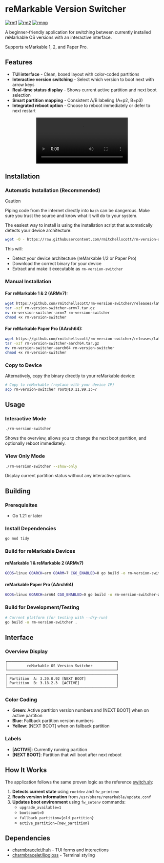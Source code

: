 # reMarkable Version Switcher
[![rm1](https://img.shields.io/badge/rM1-supported-green)](https://remarkable.com/store/remarkable)
[![rm2](https://img.shields.io/badge/rM2-supported-green)](https://remarkable.com/store/remarkable-2)
[![rmpp](https://img.shields.io/badge/rM_Paper_Pro-supported-green)](https://remarkable.com/products/remarkable-paper/pro)

A beginner-friendly application for switching between currently installed reMarkable OS versions with an interactive interface.

Supports reMarkable 1, 2, and Paper Pro.

## Features

- **TUI interface** - Clean, boxed layout with color-coded partitions
- **Interactive version switching** - Select which version to boot next with arrow keys
- **Real-time status display** - Shows current active partition and next boot selection
- **Smart partition mapping** - Consistent A/B labeling (A=p2, B=p3)
- **Integrated reboot option** - Choose to reboot immediately or defer to next restart

<div align="center">
  <video src="https://github.com/user-attachments/assets/941202e1-67c5-45c2-8df2-b66b6a084a61"></video>
</div>

## Installation

### Automatic Installation (Recommended)

> [!CAUTION]
> Piping code from the internet directly into `bash` can be dangerous. Make sure you trust the source and know what it will do to your system.

The easiest way to install is using the installation script that automatically detects your device architecture:

```bash
wget -O - https://raw.githubusercontent.com/rmitchellscott/rm-version-switcher/main/install.sh | bash
```

This will:
- Detect your device architecture (reMarkable 1/2 or Paper Pro)
- Download the correct binary for your device
- Extract and make it executable as `rm-version-switcher`

### Manual Installation

#### For reMarkable 1 & 2 (ARMv7):
```bash
wget https://github.com/rmitchellscott/rm-version-switcher/releases/latest/download/rm-version-switcher-armv7.tar.gz
tar -xzf rm-version-switcher-armv7.tar.gz
mv rm-version-switcher-armv7 rm-version-switcher
chmod +x rm-version-switcher
```

#### For reMarkable Paper Pro (AArch64):
```bash
wget https://github.com/rmitchellscott/rm-version-switcher/releases/latest/download/rm-version-switcher-aarch64.tar.gz
tar -xzf rm-version-switcher-aarch64.tar.gz
mv rm-version-switcher-aarch64 rm-version-switcher
chmod +x rm-version-switcher
```

### Copy to Device

Alternatively, copy the binary directly to your reMarkable device:

```bash
# Copy to reMarkable (replace with your device IP)
scp rm-version-switcher root@10.11.99.1:~/
```

## Usage

### Interactive Mode
```bash
./rm-version-switcher
```

Shows the overview, allows you to change the next boot partition, and optionally reboot immediately.

### View Only Mode
```bash
./rm-version-switcher --show-only
```

Display current partition status without any interactive options.

## Building

### Prerequisites
- Go 1.21 or later

### Install Dependencies
```bash
go mod tidy
```

### Build for reMarkable Devices

#### reMarkable 1 & reMarkable 2 (ARMv7)
```bash
GOOS=linux GOARCH=arm GOARM=7 CGO_ENABLED=0 go build -o rm-version-switcher-armv7 .
```

#### reMarkable Paper Pro (AArch64)
```bash
GOOS=linux GOARCH=arm64 CGO_ENABLED=0 go build -o rm-version-switcher-aarch64 .
```

### Build for Development/Testing
```bash
# Current platform (for testing with --dry-run)
go build -o rm-version-switcher .
```

## Interface

### Overview Display
```
┌──────────────────────────────────────────────────┐
│         reMarkable OS Version Switcher           │
└──────────────────────────────────────────────────┘
┌──────────────────────────────────────────────────┐
│ Partition  A: 3.20.0.92 [NEXT BOOT]              │
│ Partition  B: 3.18.2.3  [ACTIVE]                 │
└──────────────────────────────────────────────────┘
```

### Color Coding
- **Green**: Active partition version numbers and [NEXT BOOT] when on active partition
- **Blue**: Fallback partition version numbers  
- **Yellow**: [NEXT BOOT] when on fallback partition

### Labels
- **[ACTIVE]**: Currently running partition
- **[NEXT BOOT]**: Partition that will boot after next reboot

## How It Works

The application follows the same proven logic as the reference [switch.sh](https://github.com/ddvk/remarkable-update/blob/main/switch.sh):

1. **Detects current state** using `rootdev` and `fw_printenv`
2. **Reads version information** from `/usr/share/remarkable/update.conf`
3. **Updates boot environment** using `fw_setenv` commands:
   - `upgrade_available=1`
   - `bootcount=0`
   - `fallback_partition={old_partition}`
   - `active_partition={new_partition}`

## Dependencies

- [charmbracelet/huh](https://github.com/charmbracelet/huh) - TUI forms and interactions
- [charmbracelet/lipgloss](https://github.com/charmbracelet/lipgloss) - Terminal styling
